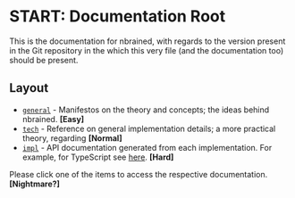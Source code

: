 # START: Documentation Root

This is the documentation for nbrained, with regards to the version
present in the Git repository in the which this very file (and the
documentation too) should be present.

## Layout

* [`general`](general/index.md) - Manifestos on the theory and concepts; the ideas behind nbrained. **\[Easy\]**
* [`tech`](tech/index.md) - Reference on general implementation details; a more practical theory, regarding  **\[Normal\]**
* [`impl`](impl/index.md) - API documentation generated from each implementation. For example, for TypeScript see [here](impl/typescript/index.md). **\[Hard\]**

Please click one of the items to access the respective documentation. **\[Nightmare?\]**

